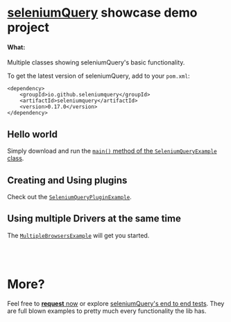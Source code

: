 # [seleniumQuery](https://github.com/seleniumQuery/seleniumQuery) showcase demo project

#### What:

Multiple classes showing seleniumQuery's basic functionality.

To get the latest version of seleniumQuery, add to your `pom.xml`:

    <dependency>
        <groupId>io.github.seleniumquery</groupId>
        <artifactId>seleniumquery</artifactId>
        <version>0.17.0</version>
    </dependency>

## Hello world

Simply download and run the [`main()` method of the `SeleniumQueryExample` class](https://github.com/seleniumQuery/seleniumQuery-showcase/blob/master/src/main/java/helloworld/SeleniumQueryExample.java#L9).

## Creating and Using plugins

Check out the [`SeleniumQueryPluginExample`](https://github.com/seleniumQuery/seleniumQuery-showcase/blob/master/src/main/java/plugin/SeleniumQueryPluginExample.java).

## Using multiple Drivers at the same time

The [`MultipleBrowsersExample`](https://github.com/seleniumQuery/seleniumQuery-showcase/blob/master/src/main/java/browser/MultipleBrowsersExample.java) will get you started.

<br><br>

# More?

Feel free to [**request** now](https://github.com/seleniumQuery/seleniumQuery-showcase/issues) or explore [seleniumQuery's end to end tests](https://github.com/seleniumQuery/seleniumQuery/tree/master/src/test/java/endtoend).
They are full blown examples to pretty much every functionality the lib has.
